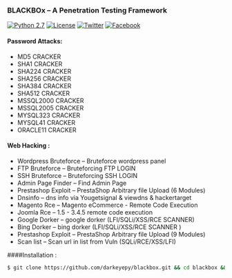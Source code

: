 ### BLACKBOx – A Penetration Testing Framework

[![Python 2.7](https://img.shields.io/badge/python-2.7-yellow.svg?style=flat-square)](https://www.python.org/)
[![License](https://img.shields.io/badge/license-GPLv2-red.svg?style=flat-square)](https://bitbucket.org/darkeye/blackbox/raw/master/COPYING)
[![Twitter](https://img.shields.io/badge/twitter-@blackeye-blue.svg?style=flat-square)](https://twitter.com/S44DH4T)
[![Facebook](https://img.shields.io/badge/facebook-@blackeye-blue.svg?style=flat-square)](https://www.facebook.com/S44DH4T)
#### Password Attacks:
+ MD5 CRACKER
+ SHA1  CRACKER
+ SHA224 CRACKER
+ SHA256 CRACKER
+ SHA384 CRACKER
+ SHA512 CRACKER
+ MSSQL2000 CRACKER
+ MSSQL2005 CRACKER
+ MYSQL323 CRACKER
+ MYSQL41 CRACKER
+ ORACLE11 CRACKER

#### Web Hacking :
+ Wordpress Bruteforce – Bruteforce wordpress panel
+ FTP Bruteforce       – Bruteforcing FTP LOGIN
+ SSH Bruteforce       – Bruteforcing SSH LOGIN
+ Admin Page Finder    – Find Admin Page
+ Prestashop Exploit   – PrestaShop Arbitrary file Upload (6 Modules)
+ Dnsinfo              – dns info via Yougetsignal & viewdns & hackertarget
+ Magento Rce          – Magento eCommerce - Remote Code Execution
+ Joomla  Rce          – 1.5 - 3.4.5 remote code execution
+ Google Dorker        – google dorker (LFI/SQLi/XSS/RCE SCANNER)
+ Bing Dorker          – bing dorker (LFI/SQLi/XSS/RCE SCANNER )
+ Prestashop Exploit   – PrestaShop Arbitrary file Upload (9 Modules)
+ Scan list            – Scan url in list from Vuln (SQLi/RCE/XSS/LFI)

####Installation :
```bash
$ git clone https://github.com/darkeyepy/blackbox.git && cd blackbox && chmod +x install && sudo ./install && cd
```
